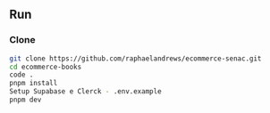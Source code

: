 ## Run
### Clone

```bash
git clone https://github.com/raphaelandrews/ecommerce-senac.git
cd ecommerce-books
code .
pnpm install
Setup Supabase e Clerck - .env.example
pnpm dev
```
